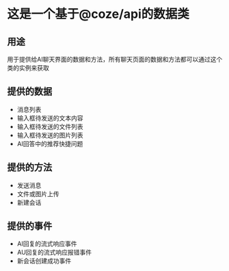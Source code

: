 # 这是一个基于@coze/api的数据类

## 用途
用于提供给AI聊天界面的数据和方法，所有聊天页面的数据和方法都可以通过这个类的实例来获取

## 提供的数据
- 消息列表
- 输入框待发送的文本内容
- 输入框待发送的文件列表
- 输入框待发送的图片列表
- AI回答中的推荐快捷问题

## 提供的方法
- 发送消息
- 文件或图片上传
- 新建会话

## 提供的事件
- AI回复的流式响应事件
- AU回复的流式响应报错事件
- 新会话创建成功事件











